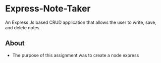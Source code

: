 # Express-Note-Taker
An Express Js based CRUD application that allows the user to write, save, and delete notes.



## About

* The purpose of this assignment was to create a node express


